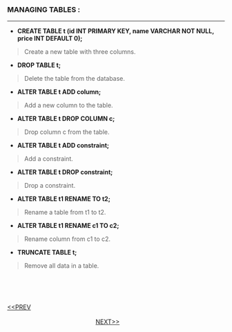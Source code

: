 ### MANAGING TABLES :
---
- **CREATE TABLE t (id INT PRIMARY KEY, name VARCHAR NOT NULL, price INT DEFAULT 0);**
> Create a new table with three columns.

- **DROP TABLE t;**
> Delete the table from the database.

- **ALTER TABLE t ADD column;**
> Add a new column to the table.

- **ALTER TABLE t DROP COLUMN c;**
> Drop column c from the table.

- **ALTER TABLE t ADD constraint;**
> Add a constraint.

- **ALTER TABLE t DROP constraint;**
> Drop a constraint.

- **ALTER TABLE t1 RENAME TO t2;**
> Rename a table from t1 to t2.

- **ALTER TABLE t1 RENAME c1 TO c2;**
> Rename column from c1 to c2.

- **TRUNCATE TABLE t;**
> Remove all data in a table.


<br/><br/><br/>

[<<PREV](https://indeshan.github.io/SQL-Cheat-Sheet/SQLOperators) &nbsp;&nbsp;&nbsp;&nbsp;&nbsp;&nbsp;&nbsp;&nbsp;&nbsp;&nbsp;&nbsp;&nbsp;&nbsp;&nbsp;&nbsp;&nbsp;&nbsp;&nbsp;&nbsp;&nbsp;&nbsp;&nbsp;&nbsp;&nbsp;&nbsp;&nbsp;&nbsp;&nbsp;&nbsp;&nbsp;&nbsp;&nbsp;&nbsp;&nbsp;&nbsp;&nbsp;&nbsp;&nbsp;&nbsp;&nbsp;&nbsp;&nbsp;&nbsp;&nbsp;&nbsp;&nbsp;&nbsp;&nbsp;&nbsp;&nbsp;&nbsp;&nbsp;&nbsp;&nbsp;&nbsp;&nbsp;&nbsp;&nbsp;&nbsp;&nbsp;&nbsp;&nbsp;&nbsp;&nbsp;&nbsp;&nbsp;&nbsp;&nbsp;&nbsp;&nbsp;&nbsp;&nbsp;&nbsp;&nbsp;&nbsp;&nbsp;&nbsp;&nbsp;&nbsp;&nbsp;&nbsp;&nbsp;&nbsp;&nbsp;&nbsp;&nbsp;&nbsp;&nbsp;&nbsp;&nbsp;&nbsp;&nbsp;&nbsp;&nbsp;&nbsp;&nbsp;&nbsp;&nbsp;&nbsp;&nbsp;&nbsp;&nbsp;&nbsp;&nbsp;&nbsp;&nbsp;&nbsp;&nbsp;&nbsp;&nbsp;&nbsp;&nbsp;&nbsp;&nbsp;&nbsp;&nbsp;&nbsp;&nbsp;&nbsp;&nbsp;&nbsp;&nbsp;&nbsp;&nbsp;&nbsp;&nbsp;&nbsp;&nbsp;&nbsp;&nbsp;&nbsp;&nbsp;&nbsp;&nbsp;&nbsp;&nbsp;&nbsp;&nbsp;&nbsp;&nbsp;&nbsp;&nbsp;&nbsp;&nbsp;&nbsp;&nbsp;&nbsp;&nbsp;&nbsp;&nbsp;&nbsp;&nbsp;&nbsp;&nbsp;&nbsp;&nbsp;&nbsp;&nbsp;&nbsp;&nbsp;&nbsp;&nbsp;&nbsp;&nbsp;&nbsp;&nbsp;&nbsp;&nbsp;&nbsp;&nbsp;&nbsp;&nbsp;&nbsp;&nbsp;&nbsp;&nbsp;&nbsp;&nbsp;&nbsp;&nbsp;[NEXT>>](https://indeshan.github.io/SQL-Cheat-Sheet/)
